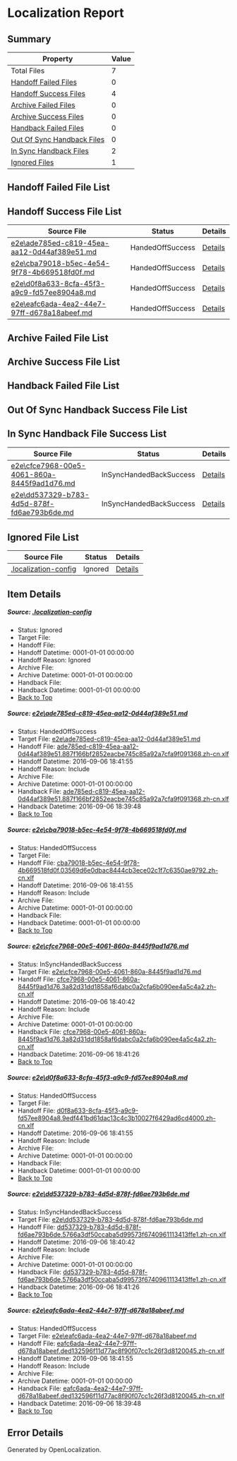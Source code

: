 # <a name='report-top'></a> Localization Report

## Summary
 Property | Value 
 -------- | ----- 
 Total Files | 7
[ Handoff Failed Files ](#handoff-failed-list)| 0
[ Handoff Success Files ](#handoff-success-list)| 4
[ Archive Failed Files ](#archive-failed-list)| 0
[ Archive Success Files ](#archive-success-list)| 0
[ Handback Failed Files ](#handback-failed-list)| 0
[ Out Of Sync Handback Files ](#outofsync-handback-success-list)| 0
[ In Sync Handback Files ](#insync-handback-success-list)| 2
[ Ignored Files ](#ignored-list)| 1

## <a name='handoff-failed-list'></a> Handoff Failed File List

## <a name='handoff-success-list'></a> Handoff Success File List
 Source File | Status | Details 
 ----------- | ------ | ------- 
 [e2e\ade785ed-c819-45ea-aa12-0d44af389e51.md](https://github.com/OpenLocalizationTestOrg/ol-test0/blob/996a98e1b3a0d8b18348baa31ceed16e811325f2/e2e/ade785ed-c819-45ea-aa12-0d44af389e51.md) | HandedOffSuccess | [Details](#3e43c657806ae958df9f15388314d2c76187a8921)
 [e2e\cba79018-b5ec-4e54-9f78-4b669518fd0f.md](https://github.com/OpenLocalizationTestOrg/ol-test0/blob/ce0c1d8ed03e67aaaca0804646b084b580c2b8ab/e2e/cba79018-b5ec-4e54-9f78-4b669518fd0f.md) | HandedOffSuccess | [Details](#73449a7c645443ddc25f23047c2c818cccacade72)
 [e2e\d0f8a633-8cfa-45f3-a9c9-fd57ee8904a8.md](https://github.com/OpenLocalizationTestOrg/ol-test0/blob/ce0c1d8ed03e67aaaca0804646b084b580c2b8ab/e2e/d0f8a633-8cfa-45f3-a9c9-fd57ee8904a8.md) | HandedOffSuccess | [Details](#1909352575064653be7b3caaed1b7b8da05c3ce54)
 [e2e\eafc6ada-4ea2-44e7-97ff-d678a18abeef.md](https://github.com/OpenLocalizationTestOrg/ol-test0/blob/996a98e1b3a0d8b18348baa31ceed16e811325f2/e2e/eafc6ada-4ea2-44e7-97ff-d678a18abeef.md) | HandedOffSuccess | [Details](#3043ee838098c1b00a648e52ca7a6fb8dbbc3ce66)

## <a name='archive-failed-list'></a> Archive Failed File List

## <a name='archive-success-list'></a> Archive Success File List

## <a name='handback-failed-list'></a> Handback Failed File List

## <a name='outofsync-handback-success-list'></a> Out Of Sync Handback Success File List

## <a name='insync-handback-success-list'></a> In Sync Handback File Success List
 Source File | Status | Details 
 ----------- | ------ | ------- 
 [e2e\cfce7968-00e5-4061-860a-8445f9ad1d76.md](https://github.com/OpenLocalizationTestOrg/ol-test0/blob/e4617a5a2c7211d19e127befeda29d406a45ded6/e2e/cfce7968-00e5-4061-860a-8445f9ad1d76.md) | InSyncHandedBackSuccess | [Details](#bda9dfe9f7c6c3d7c79ca6dfef1de6d32eaedffc3)
 [e2e\dd537329-b783-4d5d-878f-fd6ae793b6de.md](https://github.com/OpenLocalizationTestOrg/ol-test0/blob/e4617a5a2c7211d19e127befeda29d406a45ded6/e2e/dd537329-b783-4d5d-878f-fd6ae793b6de.md) | InSyncHandedBackSuccess | [Details](#6282bb40859df6d09e39691a9caeeb8069eae31d5)

## <a name='ignored-list'></a> Ignored File List
 Source File | Status | Details 
 ----------- | ------ | ------- 
 [.localization-config](https://github.com/OpenLocalizationTestOrg/ol-test0/blob/ce0c1d8ed03e67aaaca0804646b084b580c2b8ab/.localization-config) | Ignored | [Details](#3d4f252ac210baf56311d7e97dcc2db10974dbd20)

## Item Details
##### <a name='3d4f252ac210baf56311d7e97dcc2db10974dbd20'></a> Source: [.localization-config](https://github.com/OpenLocalizationTestOrg/ol-test0/blob/ce0c1d8ed03e67aaaca0804646b084b580c2b8ab/.localization-config)
* Status: Ignored
* Target File: 
* Handoff File: 
* Handoff Datetime: 0001-01-01 00:00:00
* Handoff Reason: Ignored
* Archive File: 
* Archive Datetime: 0001-01-01 00:00:00
* Handback File: 
* Handback Datetime: 0001-01-01 00:00:00
* [Back to Top](#report-top)

##### <a name='3e43c657806ae958df9f15388314d2c76187a8921'></a> Source: [e2e\ade785ed-c819-45ea-aa12-0d44af389e51.md](https://github.com/OpenLocalizationTestOrg/ol-test0/blob/996a98e1b3a0d8b18348baa31ceed16e811325f2/e2e/ade785ed-c819-45ea-aa12-0d44af389e51.md)
* Status: HandedOffSuccess
* Target File: [e2e\ade785ed-c819-45ea-aa12-0d44af389e51.md](https://github.com/OpenLocalizationTestOrg/ol-test0-zhcn/blob/11fb4526bd5c6aaf31f501226a02100bed03cf78/e2e/ade785ed-c819-45ea-aa12-0d44af389e51.md)
* Handoff File: [ade785ed-c819-45ea-aa12-0d44af389e51.887f166bf2852eacbe745c85a92a7cfa9f091368.zh-cn.xlf](https://github.com/OpenLocalizationTestOrg/ol-test0-handoff/blob/0a6fddcb8592b8e2eb3b3f9bd71ab673c22a0bf8/ol-handoff/OpenLocalizationTestOrg/ol-test0-zhcn/ci/low/ade785ed-c819-45ea-aa12-0d44af389e51.887f166bf2852eacbe745c85a92a7cfa9f091368.zh-cn.xlf)
* Handoff Datetime: 2016-09-06 18:41:55
* Handoff Reason: Include
* Archive File: 
* Archive Datetime: 0001-01-01 00:00:00
* Handback File: [ade785ed-c819-45ea-aa12-0d44af389e51.887f166bf2852eacbe745c85a92a7cfa9f091368.zh-cn.xlf](https://github.com/OpenLocalizationTestOrg/ol-test0-handback/blob/7e8baf3827c6fb33e0be7cf9473fabb3523ac1fc/ol-handback/OpenLocalizationTestOrg/ol-test0-zhcn/ci/high/ade785ed-c819-45ea-aa12-0d44af389e51.887f166bf2852eacbe745c85a92a7cfa9f091368.zh-cn.xlf)
* Handback Datetime: 2016-09-06 18:39:48
* [Back to Top](#report-top)

##### <a name='73449a7c645443ddc25f23047c2c818cccacade72'></a> Source: [e2e\cba79018-b5ec-4e54-9f78-4b669518fd0f.md](https://github.com/OpenLocalizationTestOrg/ol-test0/blob/ce0c1d8ed03e67aaaca0804646b084b580c2b8ab/e2e/cba79018-b5ec-4e54-9f78-4b669518fd0f.md)
* Status: HandedOffSuccess
* Target File: 
* Handoff File: [cba79018-b5ec-4e54-9f78-4b669518fd0f.03569d6e0dbac8444cb3ece02c1f7c6350ae9792.zh-cn.xlf](https://github.com/OpenLocalizationTestOrg/ol-test0-handoff/blob/0a6fddcb8592b8e2eb3b3f9bd71ab673c22a0bf8/ol-handoff/OpenLocalizationTestOrg/ol-test0-zhcn/ci/low/cba79018-b5ec-4e54-9f78-4b669518fd0f.03569d6e0dbac8444cb3ece02c1f7c6350ae9792.zh-cn.xlf)
* Handoff Datetime: 2016-09-06 18:41:55
* Handoff Reason: Include
* Archive File: 
* Archive Datetime: 0001-01-01 00:00:00
* Handback File: 
* Handback Datetime: 0001-01-01 00:00:00
* [Back to Top](#report-top)

##### <a name='bda9dfe9f7c6c3d7c79ca6dfef1de6d32eaedffc3'></a> Source: [e2e\cfce7968-00e5-4061-860a-8445f9ad1d76.md](https://github.com/OpenLocalizationTestOrg/ol-test0/blob/e4617a5a2c7211d19e127befeda29d406a45ded6/e2e/cfce7968-00e5-4061-860a-8445f9ad1d76.md)
* Status: InSyncHandedBackSuccess
* Target File: [e2e\cfce7968-00e5-4061-860a-8445f9ad1d76.md](https://github.com/OpenLocalizationTestOrg/ol-test0-zhcn/blob/f28b0ab54d4bea04153e2b9e55f7c5f9392bf256/e2e/cfce7968-00e5-4061-860a-8445f9ad1d76.md)
* Handoff File: [cfce7968-00e5-4061-860a-8445f9ad1d76.3a82d31dd1858af6dabc0a2cfa6b090ee4a5c4a2.zh-cn.xlf](https://github.com/OpenLocalizationTestOrg/ol-test0-handoff/blob/d8c62149348d9e7144a57d47a80fbdd0bb625b12/ol-handoff/OpenLocalizationTestOrg/ol-test0-zhcn/ci/ht/cfce7968-00e5-4061-860a-8445f9ad1d76.3a82d31dd1858af6dabc0a2cfa6b090ee4a5c4a2.zh-cn.xlf)
* Handoff Datetime: 2016-09-06 18:40:42
* Handoff Reason: Include
* Archive File: 
* Archive Datetime: 0001-01-01 00:00:00
* Handback File: [cfce7968-00e5-4061-860a-8445f9ad1d76.3a82d31dd1858af6dabc0a2cfa6b090ee4a5c4a2.zh-cn.xlf](https://github.com/OpenLocalizationTestOrg/ol-test0-handback/blob/0f077f94ae4532521f4774ee07268c1b0df740e5/ol-handback/OpenLocalizationTestOrg/ol-test0-zhcn/ci/ht/cfce7968-00e5-4061-860a-8445f9ad1d76.3a82d31dd1858af6dabc0a2cfa6b090ee4a5c4a2.zh-cn.xlf)
* Handback Datetime: 2016-09-06 18:41:26
* [Back to Top](#report-top)

##### <a name='1909352575064653be7b3caaed1b7b8da05c3ce54'></a> Source: [e2e\d0f8a633-8cfa-45f3-a9c9-fd57ee8904a8.md](https://github.com/OpenLocalizationTestOrg/ol-test0/blob/ce0c1d8ed03e67aaaca0804646b084b580c2b8ab/e2e/d0f8a633-8cfa-45f3-a9c9-fd57ee8904a8.md)
* Status: HandedOffSuccess
* Target File: 
* Handoff File: [d0f8a633-8cfa-45f3-a9c9-fd57ee8904a8.9edf441bd61dac13c4c3b10027f6429ad6cd4000.zh-cn.xlf](https://github.com/OpenLocalizationTestOrg/ol-test0-handoff/blob/0a6fddcb8592b8e2eb3b3f9bd71ab673c22a0bf8/ol-handoff/OpenLocalizationTestOrg/ol-test0-zhcn/ci/low/d0f8a633-8cfa-45f3-a9c9-fd57ee8904a8.9edf441bd61dac13c4c3b10027f6429ad6cd4000.zh-cn.xlf)
* Handoff Datetime: 2016-09-06 18:41:55
* Handoff Reason: Include
* Archive File: 
* Archive Datetime: 0001-01-01 00:00:00
* Handback File: 
* Handback Datetime: 0001-01-01 00:00:00
* [Back to Top](#report-top)

##### <a name='6282bb40859df6d09e39691a9caeeb8069eae31d5'></a> Source: [e2e\dd537329-b783-4d5d-878f-fd6ae793b6de.md](https://github.com/OpenLocalizationTestOrg/ol-test0/blob/e4617a5a2c7211d19e127befeda29d406a45ded6/e2e/dd537329-b783-4d5d-878f-fd6ae793b6de.md)
* Status: InSyncHandedBackSuccess
* Target File: [e2e\dd537329-b783-4d5d-878f-fd6ae793b6de.md](https://github.com/OpenLocalizationTestOrg/ol-test0-zhcn/blob/f28b0ab54d4bea04153e2b9e55f7c5f9392bf256/e2e/dd537329-b783-4d5d-878f-fd6ae793b6de.md)
* Handoff File: [dd537329-b783-4d5d-878f-fd6ae793b6de.5766a3df50ccaba5d99573f6740961113413ffe1.zh-cn.xlf](https://github.com/OpenLocalizationTestOrg/ol-test0-handoff/blob/d8c62149348d9e7144a57d47a80fbdd0bb625b12/ol-handoff/OpenLocalizationTestOrg/ol-test0-zhcn/ci/ht/dd537329-b783-4d5d-878f-fd6ae793b6de.5766a3df50ccaba5d99573f6740961113413ffe1.zh-cn.xlf)
* Handoff Datetime: 2016-09-06 18:40:42
* Handoff Reason: Include
* Archive File: 
* Archive Datetime: 0001-01-01 00:00:00
* Handback File: [dd537329-b783-4d5d-878f-fd6ae793b6de.5766a3df50ccaba5d99573f6740961113413ffe1.zh-cn.xlf](https://github.com/OpenLocalizationTestOrg/ol-test0-handback/blob/0f077f94ae4532521f4774ee07268c1b0df740e5/ol-handback/OpenLocalizationTestOrg/ol-test0-zhcn/ci/ht/dd537329-b783-4d5d-878f-fd6ae793b6de.5766a3df50ccaba5d99573f6740961113413ffe1.zh-cn.xlf)
* Handback Datetime: 2016-09-06 18:41:26
* [Back to Top](#report-top)

##### <a name='3043ee838098c1b00a648e52ca7a6fb8dbbc3ce66'></a> Source: [e2e\eafc6ada-4ea2-44e7-97ff-d678a18abeef.md](https://github.com/OpenLocalizationTestOrg/ol-test0/blob/996a98e1b3a0d8b18348baa31ceed16e811325f2/e2e/eafc6ada-4ea2-44e7-97ff-d678a18abeef.md)
* Status: HandedOffSuccess
* Target File: [e2e\eafc6ada-4ea2-44e7-97ff-d678a18abeef.md](https://github.com/OpenLocalizationTestOrg/ol-test0-zhcn/blob/11fb4526bd5c6aaf31f501226a02100bed03cf78/e2e/eafc6ada-4ea2-44e7-97ff-d678a18abeef.md)
* Handoff File: [eafc6ada-4ea2-44e7-97ff-d678a18abeef.ded132596f11d77ac8f90f07cc1c26f3d8120045.zh-cn.xlf](https://github.com/OpenLocalizationTestOrg/ol-test0-handoff/blob/0a6fddcb8592b8e2eb3b3f9bd71ab673c22a0bf8/ol-handoff/OpenLocalizationTestOrg/ol-test0-zhcn/ci/low/eafc6ada-4ea2-44e7-97ff-d678a18abeef.ded132596f11d77ac8f90f07cc1c26f3d8120045.zh-cn.xlf)
* Handoff Datetime: 2016-09-06 18:41:55
* Handoff Reason: Include
* Archive File: 
* Archive Datetime: 0001-01-01 00:00:00
* Handback File: [eafc6ada-4ea2-44e7-97ff-d678a18abeef.ded132596f11d77ac8f90f07cc1c26f3d8120045.zh-cn.xlf](https://github.com/OpenLocalizationTestOrg/ol-test0-handback/blob/7e8baf3827c6fb33e0be7cf9473fabb3523ac1fc/ol-handback/OpenLocalizationTestOrg/ol-test0-zhcn/ci/high/eafc6ada-4ea2-44e7-97ff-d678a18abeef.ded132596f11d77ac8f90f07cc1c26f3d8120045.zh-cn.xlf)
* Handback Datetime: 2016-09-06 18:39:48
* [Back to Top](#report-top)


## Error Details

Generated by OpenLocalization.
